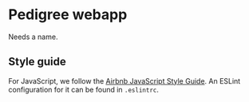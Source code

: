 Pedigree webapp
===============

Needs a name.


Style guide
-----------

For JavaScript, we follow the
[Airbnb JavaScript Style Guide](https://github.com/airbnb/javascript). An
ESLint configuration for it can be found in `.eslintrc`.
